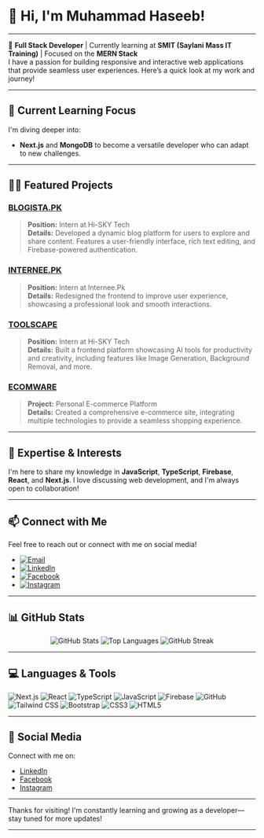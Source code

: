 # 👋 Hi, I'm Muhammad Haseeb!

---

🚀 **Full Stack Developer** | Currently learning at **SMIT (Saylani Mass IT Training)** | Focused on the **MERN Stack**  
I have a passion for building responsive and interactive web applications that provide seamless user experiences. Here’s a quick look at my work and journey!

---

## 🌱 Current Learning Focus
I'm diving deeper into:
- **Next.js** and **MongoDB** to become a versatile developer who can adapt to new challenges.

---

## 👨‍💻 Featured Projects

### [BLOGISTA.PK](https://haseebshahbaz.github.io/Internee.pk/)
> **Position:** Intern at Hi-SKY Tech  
> **Details:** Developed a dynamic blog platform for users to explore and share content. Features a user-friendly interface, rich text editing, and Firebase-powered authentication.

### [INTERNEE.PK](https://haseebshahbaz.github.io/Internee.pk/)
> **Position:** Intern at Internee.Pk  
> **Details:** Redesigned the frontend to improve user experience, showcasing a professional look and smooth interactions.

### [TOOLSCAPE](https://toolscape.vercel.app/)
> **Position:** Intern at Hi-SKY Tech  
> **Details:** Built a frontend platform showcasing AI tools for productivity and creativity, including features like Image Generation, Background Removal, and more.

### [ECOMWARE](https://haseebshahbaz.github.io/ECOMWARE/)
> **Project:** Personal E-commerce Platform  
> **Details:** Created a comprehensive e-commerce site, integrating multiple technologies to provide a seamless shopping experience.

---

## 💬 Expertise & Interests
I'm here to share my knowledge in **JavaScript**, **TypeScript**, **Firebase**, **React**, and **Next.js**. I love discussing web development, and I'm always open to collaboration!

---

## 📫 Connect with Me
Feel free to reach out or connect with me on social media!

- [![Email](https://img.shields.io/badge/-Email-D14836?style=flat&logo=gmail&logoColor=white)](mailto:haseebshahbazpk786@gmail.com)
- [![LinkedIn](https://img.shields.io/badge/-LinkedIn-0077B5?style=flat&logo=linkedin&logoColor=white)](https://www.linkedin.com/in/mdhaseeb07/)
- [![Facebook](https://img.shields.io/badge/-Facebook-1877F2?style=flat&logo=facebook&logoColor=white)](https://web.facebook.com/profile.php?id=100013907506597)
- [![Instagram](https://img.shields.io/badge/-Instagram-E4405F?style=flat&logo=instagram&logoColor=white)](https://www.instagram.com/ch.haseebshahbaz/)

---

## 📊 GitHub Stats
<div align="center">
  <img src="https://github-readme-stats.vercel.app/api?username=haseebshahbaz&show_icons=true&theme=default" alt="GitHub Stats" />
  <img src="https://github-readme-stats.vercel.app/api/top-langs/?username=haseebshahbaz&layout=compact&theme=default" alt="Top Languages" />
  <img src="http://github-readme-streak-stats.herokuapp.com?user=haseebshahbaz&theme=default" alt="GitHub Streak" />
</div>

---

## 💻 Languages & Tools
![Next.js](https://img.shields.io/badge/Next.js-000000?style=flat-square&logo=next.js&logoColor=white)
![React](https://img.shields.io/badge/React-61DAFB?style=flat-square&logo=react&logoColor=black)
![TypeScript](https://img.shields.io/badge/TypeScript-3178C6?style=flat-square&logo=typescript&logoColor=white)
![JavaScript](https://img.shields.io/badge/JavaScript-F7DF1E?style=flat-square&logo=javascript&logoColor=black)
![Firebase](https://img.shields.io/badge/Firebase-FFCA28?style=flat-square&logo=firebase&logoColor=black)
![GitHub](https://img.shields.io/badge/GitHub-181717?style=flat-square&logo=github&logoColor=white)
![Tailwind CSS](https://img.shields.io/badge/Tailwind_CSS-06B6D4?style=flat-square&logo=tailwind-css&logoColor=white)
![Bootstrap](https://img.shields.io/badge/Bootstrap-563D7C?style=flat-square&logo=bootstrap&logoColor=white)
![CSS3](https://img.shields.io/badge/CSS3-1572B6?style=flat-square&logo=css3&logoColor=white)
![HTML5](https://img.shields.io/badge/HTML5-E34F26?style=flat-square&logo=html5&logoColor=white)

---

## 🔗 Social Media
Connect with me on:
- [LinkedIn](https://linkedin.com/in/mdhaseeb07)
- [Facebook](https://web.facebook.com/profile.php?id=100013907506597)
- [Instagram](https://www.instagram.com/ch.haseebshahbaz/)

---

Thanks for visiting! I'm constantly learning and growing as a developer—stay tuned for more updates!

---

